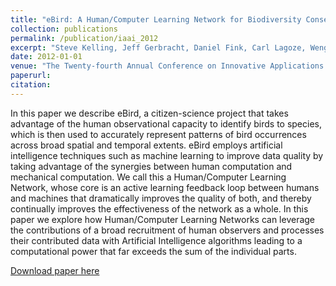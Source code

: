 ```yaml
---
title: "eBird: A Human/Computer Learning Network for Biodiversity Conservation and Research."
collection: publications
permalink: /publication/iaai_2012
excerpt: "Steve Kelling, Jeff Gerbracht, Daniel Fink, Carl Lagoze, Weng-Keen Wong, Jun Yu, Theodoros Damoulas, and Carla Gomes.  "
date: 2012-01-01
venue: "The Twenty-fourth Annual Conference on Innovative Applications of Artificial Intelligence (IAAI) 2012"
paperurl:
citation:
---
```

In this paper we describe eBird, a citizen-science project that takes advantage of the human observational capacity to identify birds to species, which is then used to accurately represent patterns of bird occurrences across broad spatial and temporal extents. eBird employs artificial intelligence techniques such as machine learning to improve data quality by taking advantage of the synergies between human computation and mechanical computation. We call this a Human/Computer Learning Network, whose core is an active learning feedback loop between humans and machines that dramatically improves the quality of both, and thereby continually improves the effectiveness of the network as a whole. In this paper we explore how Human/Computer Learning Networks can leverage the contributions of a broad recruitment of human observers and processes their contributed data with Artificial Intelligence algorithms leading to a computational power that far exceeds the sum of the individual parts.

[Download paper here](https://github.com/zariable/zariable.github.io/blob/master/files/iaai_2012.pdf)